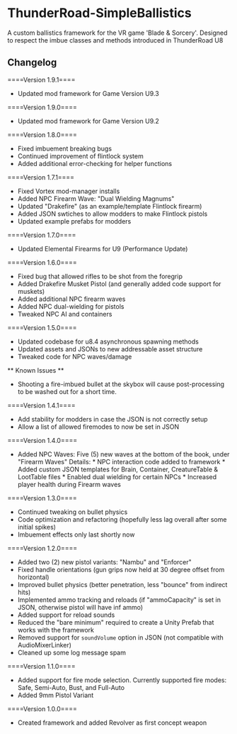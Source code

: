 # ThunderRoad-SimpleBallistics
A custom ballistics framework for the VR game 'Blade &amp; Sorcery'. Designed to respect the imbue classes and methods introduced in ThunderRoad U8

## Changelog

====Version 1.9.1====
- Updated mod framework for Game Version U9.3

====Version 1.9.0====
- Updated mod framework for Game Version U9.2

====Version 1.8.0====
- Fixed imbuement breaking bugs
- Continued improvement of flintlock system
- Added additional error-checking for helper functions

====Version 1.7.1====
- Fixed Vortex mod-manager installs
- Added NPC Firearm Wave: "Dual Wielding Magnums"
- Updated "Drakefire" (as an example/template Flintlock firearm)
- Added JSON swtiches to allow modders to make Flintlock pistols
- Updated example prefabs for modders

====Version 1.7.0====
- Updated Elemental Firearms for U9 (Performance Update)

====Version 1.6.0====
- Fixed bug that allowed rifles to be shot from the foregrip
- Added Drakefire Musket Pistol (and generally added code support for muskets)
- Added additional NPC firearm waves
- Added NPC dual-wielding for pistols
- Tweaked NPC AI and containers

====Version 1.5.0====
- Updated codebase for u8.4 asynchronous spawning methods
- Updated assets and JSONs to new addressable asset structure
- Tweaked code for NPC waves/damage

 ** Known Issues **
 - Shooting a fire-imbued bullet at the skybox will cause post-processing to be washed out for a short time.

====Version 1.4.1====
- Add stability for modders in case the JSON is not correctly setup
- Allow a list of allowed firemodes to now be set in JSON

====Version 1.4.0====
- Added NPC Waves: Five (5) new waves at the bottom of the book, under "Firearm Waves"
    Details:
        * NPC interaction code added to framework
        * Added custom JSON templates for Brain, Container, CreatureTable & LootTable files
        * Enabled dual wielding for certain NPCs
        * Increased player health during Firearm waves

====Version 1.3.0====
- Continued tweaking on bullet physics
- Code optimization and refactoring (hopefully less lag overall after some initial spikes)
- Imbuement effects only last shortly now

====Version 1.2.0====
- Added two (2) new pistol variants: "Nambu" and "Enforcer"
- Fixed handle orientations (gun grips now held at 30 degree offset from horizontal)
- Improved bullet physics (better penetration, less "bounce" from indirect hits)
- Implemented ammo tracking and reloads (if "ammoCapacity" is set in JSON, otherwise pistol will have inf ammo)
- Added support for reload sounds
- Reduced the "bare minimum" required to create a Unity Prefab that works with the framework
- Removed support for `soundVolume` option in JSON (not compatible with AudioMixerLinker)
- Cleaned up some log message spam

====Version 1.1.0====
- Added support for fire mode selection. Currently supported fire modes: Safe, Semi-Auto, Bust, and Full-Auto
- Added 9mm Pistol Variant

====Version 1.0.0====
- Created framework and added Revolver as first concept weapon
